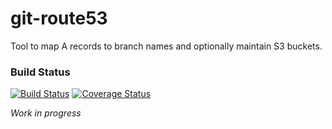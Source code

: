 git-route53
===========
Tool to map A records to branch names and optionally maintain S3 buckets.

### Build Status ###
[![Build Status](https://travis-ci.org/MinnSoe/git-route53.svg?branch=master)](https://travis-ci.org/MinnSoe/git-route53)
[![Coverage Status](https://img.shields.io/coveralls/MinnSoe/git-route53.svg)](https://coveralls.io/r/MinnSoe/git-route53?branch=master)

*Work in progress*
